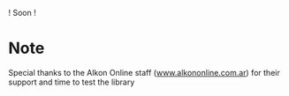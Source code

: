 ! Soon !

# Note

Special thanks to the Alkon Online staff (www.alkononline.com.ar) for their support and time to test the library
